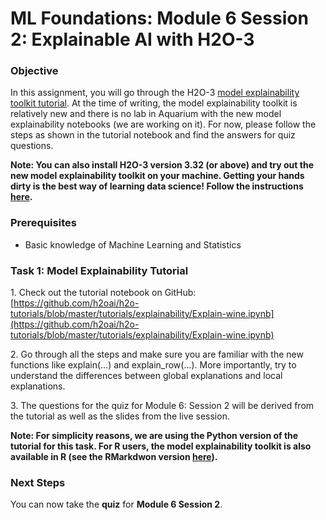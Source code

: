 # ML Foundations: Module 6 Session 2: Explainable AI with H2O-3

### Objective

In this assignment, you will go through the H2O-3 [model explainability toolkit tutorial](https://github.com/h2oai/h2o-tutorials/blob/master/tutorials/explainability/Explain-wine.ipynb). At the time of writing, the model explainability toolkit is relatively new and there is no lab in Aquarium with the new model explainability notebooks (we are working on it). For now, please follow the steps as shown in the tutorial notebook and find the answers for quiz questions. 

**Note: You can also install H2O-3 version 3.32 (or above) and try out the new model explainability toolkit on your machine. Getting your hands dirty is the best way of learning data science! Follow the instructions [here](http://h2o-release.s3.amazonaws.com/h2o/latest_stable.html).**

### Prerequisites

- Basic knowledge of Machine Learning and Statistics

### Task 1: Model Explainability Tutorial

1\. Check out the tutorial notebook on GitHub: [https://github.com/h2oai/h2o-tutorials/blob/master/tutorials/explainability/Explain-wine.ipynb](https://github.com/h2oai/h2o-tutorials/blob/master/tutorials/explainability/Explain-wine.ipynb)

2\. Go through all the steps and make sure you are familiar with the new functions like explain(...) and explain_row(...). More importantly, try to understand the differences between global explanations and local explanations.

3\. The questions for the quiz for Module 6: Session 2 will be derived from the tutorial as well as the slides from the live session.


**Note: For simplicity reasons, we are using the Python version of the tutorial for this task. For R users, the model explainability toolkit is also available in R (see the RMarkdwon version [here](https://github.com/h2oai/h2o-tutorials/blob/master/tutorials/explainability/Explain-wine.Rmd)).**


### Next Steps

You can now take the **quiz** for **Module 6 Session 2**.
